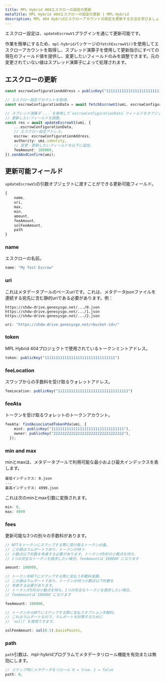 ```yaml
---
title: MPL Hybrid 404エスクローの設定の更新
metaTitle: MPL Hybrid 404エスクローの設定の更新 | MPL-Hybrid
description: MPL 404 Hybridエスクローアカウントの設定を更新する方法を学びましょう。
---
```


エスクロー設定は、`updateEscrowV1`プラグインを通じて更新可能です。

作業を簡単にするため、`mpl-hybrid`パッケージの`fetchEscrowV1()`を使用してエスクローアカウントを取得し、スプレッド演算子を使用して更新指示にすべての現在のフィールド値を提供し、変更したいフィールドのみを調整できます。元の変更されていない値はスプレッド演算子によって処理されます。

## エスクローの更新

```ts
const escrowConfigurationAddress = publicKey("11111111111111111111111111111111");

// エスクロー設定アカウントを取得。
const escrowConfigurationData = await fetchEscrowV1(umi, escrowConfigurationAddress);

// スプレッド演算子`...`を使用して`escrowConfigurationData`フィールドをオブジェクトに展開し、
// 更新したいフィールドを調整。
const res = await updateEscrowV1(umi, {
    ...escrowConfigurationData,
    // エスクロー設定アドレス。
    escrow: escrowConfigurationAddress,
    authority: umi.identity,
    // 変更・更新したいフィールドを以下に追加。
    feeAmount: 100000,
}).sendAndConfirm(umi);

```

## 更新可能フィールド

`updateEscrowV1`の引数オブジェクトに渡すことができる更新可能フィールド。

```ts
{
    name,
    uri,
    max,
    min,
    amount,
    feeAmount,
    solFeeAmount,
    path
}

```

### name

エスクローの名前。

```ts
name: "My Test Escrow"
```

### uri

これはメタデータプールのベースuriです。これは、メタデータjsonファイルを連続する宛先に含む静的uriである必要があります。例：
```
https://shdw-drive.genesysgo.net/.../0.json
https://shdw-drive.genesysgo.net/.../1.json
https://shdw-drive.genesysgo.net/.../2.json
```

```ts
uri: "https://shdw-drive.genesysgo.net/<bucket-id>/"
```

### token

MPL Hybrid 404プロジェクトで使用されているトークンミントアドレス。

```ts
token: publicKey("11111111111111111111111111111111")
```

### feeLocation

スワップからの手数料を受け取るウォレットアドレス。

```ts
feeLocation: publicKey("11111111111111111111111111111111")
```

### feeAta

トークンを受け取るウォレットのトークンアカウント。

```ts
feeAta: findAssociatedTokenPda(umi, {
    mint: publicKey("111111111111111111111111111111111"),
    owner: publicKey("22222222222222222222222222222222"),
  });
```

### min and max

minとmaxは、メタデータプールで利用可能な最小および最大インデックスを表します。

```
最低インデックス: 0.json
...
最高インデックス: 4999.json
```

これは次のminとmax引数に変換されます。
```ts
min: 0,
max: 4999
```

### fees

更新可能な3つの別々の手数料があります。

```ts
// NFTをトークンにスワップする際に受け取るトークンの量。
// この値はラムポートであり、トークンが持つ
// 小数点以下桁数を考慮する必要があります。トークンが5桁の小数点を持ち、
// 1つの完全なトークンを請求したい場合、feeAmountは`100000`になります

amount: 100000,
```

```ts
// トークンをNFTにスワップする際に支払う手数料金額。
// この値はラムポートであり、トークンが持つ小数点以下桁数を
// 考慮する必要があります。
// トークンが5桁の小数点を持ち、1つの完全なトークンを請求したい場合、
// feeAmountは`100000`になります

feeAmount: 100000,
```

```ts
// トークンからNFTにスワップする際に支払うオプション手数料。
// これはラムポートなので、ラムポートを計算するために
// `sol()`を使用できます。

solFeeAmount: sol(0.5).basisPoints,
```

### path

`path`引数は、mpl-hybridプログラムでメタデータリロール機能を有効または無効にします。

```ts
// スワップ時にメタデータをリロール 0 = true、1 = false
path: 0,
```